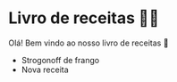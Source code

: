 # Livro de receitas :woman_cook:

Olá! Bem vindo ao nosso livro de receitas :wave:

- Strogonoff de frango
- Nova receita
